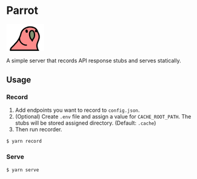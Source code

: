 # Parrot

<img src="./partyparrot.gif" width="100">

A simple server that records API response stubs and serves statically.


## Usage

### Record
1. Add endpoints you want to record to `config.json`. 
2. (Optional) Create `.env` file and assign a value for `CACHE_ROOT_PATH`. The stubs will be stored assigned directory. (Default: `.cache`)
3. Then run recorder.
```bash
$ yarn record
```

### Serve
```
$ yarn serve
```

